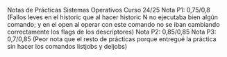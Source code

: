 Notas de Prácticas Sistemas Operativos Curso 24/25
Nota P1: 0,75/0,8 (Fallos leves en el historic que al hacer historic N no ejecutaba bien algún comando; y  en el open al operar con este comando no se iban cambiando correctamente 
los flags de los descriptores)
Nota P2: 0,85/0,85
Nota P3: 0,7/0,85  (Peor nota que el resto de prácticas porque entregué la práctica sin hacer los comandos listjobs y deljobs)
